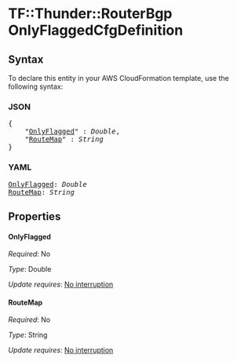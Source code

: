 # TF::Thunder::RouterBgp OnlyFlaggedCfgDefinition

## Syntax

To declare this entity in your AWS CloudFormation template, use the following syntax:

### JSON

<pre>
{
    "<a href="#onlyflagged" title="OnlyFlagged">OnlyFlagged</a>" : <i>Double</i>,
    "<a href="#routemap" title="RouteMap">RouteMap</a>" : <i>String</i>
}
</pre>

### YAML

<pre>
<a href="#onlyflagged" title="OnlyFlagged">OnlyFlagged</a>: <i>Double</i>
<a href="#routemap" title="RouteMap">RouteMap</a>: <i>String</i>
</pre>

## Properties

#### OnlyFlagged

_Required_: No

_Type_: Double

_Update requires_: [No interruption](https://docs.aws.amazon.com/AWSCloudFormation/latest/UserGuide/using-cfn-updating-stacks-update-behaviors.html#update-no-interrupt)

#### RouteMap

_Required_: No

_Type_: String

_Update requires_: [No interruption](https://docs.aws.amazon.com/AWSCloudFormation/latest/UserGuide/using-cfn-updating-stacks-update-behaviors.html#update-no-interrupt)

